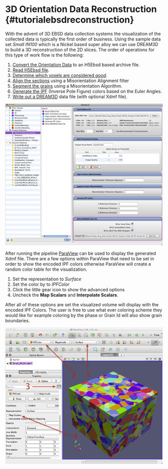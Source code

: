 3D Orientation Data Reconstruction {#tutorialebsdreconstruction}
========

With the advent of 3D EBSD data collection systems the visualization of the collected data is typically the first order of business. Using the sample data set _Small IN100_ which is a Nickel based super alloy we can use DREAM3D to build a 3D reconstruction of the 2D slices. The order of operations for this type of work flow is the following:

1. [Convert the Orientation Data](ebsdtoh5ebsd.html) to an H5Ebsd based archive file.
1. [Read H5Ebsd file](readh5ebsd.html).
2. [Determine which voxels are considered _good_](multithresholdcells.html).
3. [Align the sections](alignSectionsmisorientation.html) using a Misorientation Alignment filter
4. [Segment the grains](ebsdsegmentgrains.html) using a Misorientation Algorithm.
5. [Generate the IPF](generateipfcolors.html) (Inverse Pole Figure) colors based on the Euler Angles.
6. [Write out a DREAM3D](datacontainerwriter) data file (with optional Xdmf file).


![EBSD Reconstruction Pipeline](Images/ex_reconstruction.png)


After running the pipeline [ParaView](http://www.paraview.org) can be used to display the generated Xdmf file. There are a few options within ParaView that need to be set in order to show the encoded IPF colors otherwise ParaView will create a random color table for the visualization.

1. Set the representation to _Surface_
2. Set the color by to _IPFColor_
3. Click the little gear icon to show the advanced options
4. Uncheck the **Map Scalars** and **Interpolate Scalars**.

After all of these options are set the visualized volume will display with the encoded IPF Colors. The user is free to use what ever coloring scheme they would like for example coloring by the phase or Grain Id will also show grain boundaries.

![3D Reconstruction of EBSD Orientation Data ](Images/ex_reconstruction_3.png)

